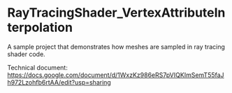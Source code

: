 # RayTracingShader_VertexAttributeInterpolation
A sample project that demonstrates how meshes are sampled in ray tracing shader code.

Technical document: https://docs.google.com/document/d/1WxzKz986eRS7pVIQKImSemT55faJh972Lzohfb6rtAA/edit?usp=sharing

